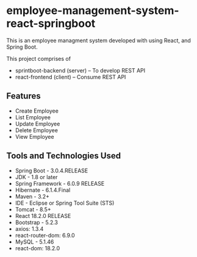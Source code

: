 # employee-management-system-react-springboot

This is an employee managment system developed with using React, and Spring Boot. 

This project comprises of 
- sprintboot-backend (server) – To develop REST API
- react-frontend (client) – Consume REST API

## Features
- Create Employee
- List Employee
- Update Employee
- Delete Employee
- View Employee

## Tools and Technologies Used
- Spring Boot - 3.0.4.RELEASE
- JDK - 1.8 or later
- Spring Framework - 6.0.9 RELEASE
- Hibernate - 6.1.4.Final
- Maven - 3.2+
- IDE - Eclipse or Spring Tool Suite (STS)
- Tomcat - 8.5+
- React 18.2.0 RELEASE
- Bootstrap - 5.2.3
- axios: 1.3.4
- react-router-dom: 6.9.0
- MySQL - 5.1.46
- react-dom: 18.2.0
